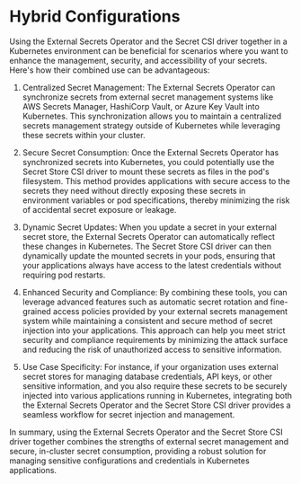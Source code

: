 # Hybrid Configurations

Using the External Secrets Operator and the Secret CSI driver together in a Kubernetes environment can be beneficial for scenarios where you want to enhance the management, security, and accessibility of your secrets. Here's how their combined use can be advantageous:

1. Centralized Secret Management: The External Secrets Operator can synchronize secrets from external secret management systems like AWS Secrets Manager, HashiCorp Vault, or Azure Key Vault into Kubernetes. This synchronization allows you to maintain a centralized secrets management strategy outside of Kubernetes while leveraging these secrets within your cluster.

2. Secure Secret Consumption: Once the External Secrets Operator has synchronized secrets into Kubernetes, you could potentially use the Secret Store CSI driver to mount these secrets as files in the pod's filesystem. This method provides applications with secure access to the secrets they need without directly exposing these secrets in environment variables or pod specifications, thereby minimizing the risk of accidental secret exposure or leakage.

3. Dynamic Secret Updates: When you update a secret in your external secret store, the External Secrets Operator can automatically reflect these changes in Kubernetes. The Secret Store CSI driver can then dynamically update the mounted secrets in your pods, ensuring that your applications always have access to the latest credentials without requiring pod restarts.

4. Enhanced Security and Compliance: By combining these tools, you can leverage advanced features such as automatic secret rotation and fine-grained access policies provided by your external secrets management system while maintaining a consistent and secure method of secret injection into your applications. This approach can help you meet strict security and compliance requirements by minimizing the attack surface and reducing the risk of unauthorized access to sensitive information.

5. Use Case Specificity: For instance, if your organization uses external secret stores for managing database credentials, API keys, or other sensitive information, and you also require these secrets to be securely injected into various applications running in Kubernetes, integrating both the External Secrets Operator and the Secret Store CSI driver provides a seamless workflow for secret injection and management.

In summary, using the External Secrets Operator and the Secret Store CSI driver together combines the strengths of external secret management and secure, in-cluster secret consumption, providing a robust solution for managing sensitive configurations and credentials in Kubernetes applications.
